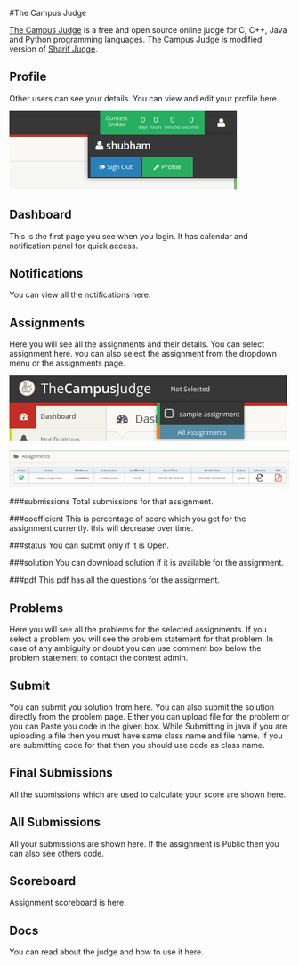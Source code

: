 #The Campus Judge

[The Campus Judge]() is a free and open source online judge for C, C++, Java and Python programming languages.
The Campus Judge is modified version of [Sharif Judge](https://github.com/mjnaderi/Sharif-Judge).

Profile
------------
Other users can see your details. You can view and edit your profile  here.

![Profile](img/profile.png) 

Dashboard
----------
This is the first page you see when you login. It has calendar and notification panel for quick access.

Notifications
---------------
You can view all the notifications here.

Assignments
-----------
Here you will see all the assignments and their details. You can select assignment here. you can also select the assignment from the dropdown menu or the assignments page.

![Assignment dropdown](img/select.png)

![Assignments Page](img/assignments.png)

###submissions
Total submissions for that assignment.

###coefficient
This is percentage of score which you get for the assignment currently.
this will decrease over time.

###status
You can submit only if it is Open.

###solution
You can download solution if it is available for the assignment.

###pdf
This pdf has all the questions for the assignment.

Problems
------
Here you will see all the problems for the selected assignments. If you select a problem you will see the problem statement for that problem. In case of any ambiguity or doubt you can use comment box below the problem statement to contact the contest admin. 

Submit
-------------
You can submit you solution from here. You can also submit the solution directly from the problem page.
Either you can upload file for the problem or you can Paste you code in the given box. 
While Submitting in java if you are uploading a file then you must have same class name and file name. If you are submitting code for that then you should use code as class name.

Final Submissions
----------
All the submissions which are used to calculate your score are shown here.

All Submissions
-------------
All your submissions are shown here.
If the assignment is Public then you can also see others code.

Scoreboard
--------
Assignment scoreboard is here.

Docs
---------
You can read about the judge and how to use it here. 

